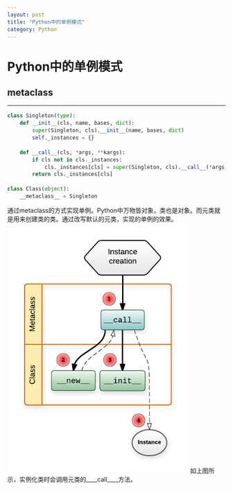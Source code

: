 ```yaml
---
layout: post
title: "Python中的单例模式"
category: Python
---
```


# Python中的单例模式

## metaclass
---
```python
class Singleton(type):
	def __init__(cls, name, bases, dict):
		super(Singleton, cls).__init__(name, bases, dict)
		self._instances = {}
		
	def __call__(cls, *args, **kargs):
		if cls not in cls._instances:
			cls._instances[cls] = super(Singleton, cls).__call__(*args, **kargs)
		return cls._instances[cls]

class Class(object):
	__metaclass__ = Singleton
```

通过metaclass的方式实现单例。Python中万物皆对象，类也是对象。而元类就是用来创建类的类。通过改写默认的元类，实现的单例的效果。
![instance-creation](/img/instance-creation.png)
如上图所示，实例化类时会调用元类的____call____方法。